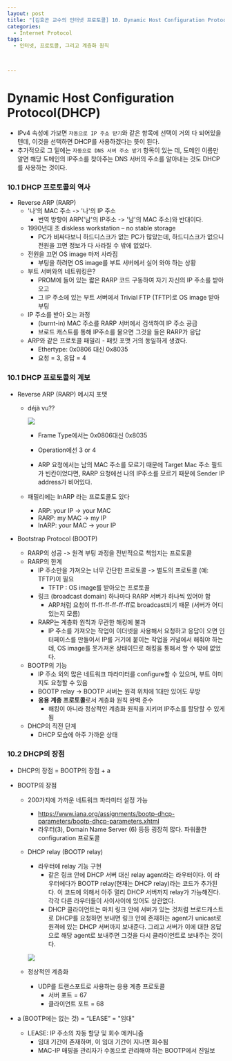 ```yaml
---
layout: post
title: "[김효곤 교수의 인터넷 프로토콜] 10. Dynamic Host Configuration Protocol(DHCP)"
categories:
  - Internet Protocol
tags:
  - 인터넷, 프로토콜, 그리고 계층화 원칙



---
```


# Dynamic Host Configuration Protocol(DHCP)

- IPv4 속성에 가보면 `자동으로 IP 주소 받기`와 같은 항목에 선택이 거의 다 되어있을 텐데, 이것을 선택하면 DHCP를 사용하겠다는 뜻이 된다.
- 추가적으로 그 밑에는 `자동으로 DNS 서버 주소 받기` 항목이 있는 데, 도메인 이름만 알면 해당 도메인의 IP주소를 찾아주는 DNS 서버의 주소를 알아내는 것도 DHCP를 사용하는 것이다.

### 10.1 DHCP 프로토콜의 역사

- Reverse ARP (RARP) 
  - '나'의 MAC 주소 -> '나'의 IP 주소
    - 번역 방향이 ARP('남'의 IP주소 -> '남'의 MAC 주소)와 반대이다.
  - 1990년대 초 diskless workstation – no stable storage
    - PC가 비싸다보니 하드디스크가 없는 PC가 많았는데, 하드디스크가 없으니 전원을 끄면 정보가 다 사라질 수 밖에 없었다.
  - 전원을 끄면 OS image 마저 사라짐
    - 부팅을 하려면 OS image를 부트 서버에서 실어 와야 하는 상황
  - 부트 서버와의 네트워킹은?
    - PROM에 들어 있는 짧은 RARP 코드 구동하여 자기 자신의 IP 주소를 받아오고
    - 그 IP 주소에 있는 부트 서버에서 Trivial FTP (TFTP)로 OS image 받아 부팅
  - IP 주소를 받아 오는 과정
    - (burnt-in) MAC 주소를 RARP 서버에서 검색하여 IP 주소 공급
    - 브로드 캐스트를 통해 IP주소를 물으면 그것을 들은 RARP가 응답
  - ARP와 같은 프로토콜 패밀리 - 패킷 포맷 거의 동일하게 생겼다.
    - Ethertype: 0x0806 대신 0x8035
    - 요청 = 3, 응답 = 4

### 10.1 DHCP 프로토콜의 계보

- Reverse ARP (RARP) 메시지 포맷

  - déjà vu??

    ![]({{site.url}}/assets/images/139.png)

    - Frame Type에서는 0x0806대신 0x8035
    - Operation에선 3 or 4

    - ARP 요청에서는 남의 MAC 주소를 모르기 때문에 Target Mac 주소 필드가 빈칸이었다면, RARP 요청에선 나의 IP주소를 모르기 때문에 Sender IP address가 비어있다.

  - 패밀리에는 InARP 라는 프로토콜도 있다

    - ARP: your IP -> your MAC
    - RARP: my MAC -> my IP
    - InARP: your MAC -> your IP

- Bootstrap Protocol (BOOTP)
  - RARP의 성공 -> 원격 부팅 과정을 전반적으로 책임지는 프로토콜
  - RARP의 한계
    - IP 주소만을 가져오는 너무 간단한 프로토콜 -> 별도의 프로토콜 (예: TFTP)이 필요
      - TFTP : OS image를 받아오는 프로토콜
    - 링크 (broadcast domain) 하나마다 RARP 서버가 하나씩 있어야 함
      - ARP처럼 요청이 ff-ff-ff-ff-ff-ff로 broadcast되기 때문 (서버가 어디 있는지 모름)
    - RARP는 계층화 원칙과 무관한 해킹에 불과
      - IP 주소를 가져오는 작업이 이더넷을 사용해서 요청하고 응답이 오면 인터페이스를 만들어서 IP를 거기에 붙이는 작업을 커널에서 해줘야 하는데, OS image를 못가져온 상태이므로 해킹을 통해서 할 수 밖에 없었다.
  - BOOTP의 기능
    - IP 주소 외의 많은 네트워크 파라미터를 configure할 수 있으며, 부트 이미지도 요청할 수 있음
    - BOOTP relay -> BOOTP 서버는 원격 위치에 1대만 있어도 무방
    - **응용 계층 프로토콜**로서 계층화 원칙 완벽 준수
      - 해킹이 아니라 정상적인 계층화 원칙을 지키며 IP주소를 할당할 수 있게 됨
  - DHCP의 직전 단계
    - DHCP 모습에 아주 가까운 상태

### 10.2 DHCP의 장점

- DHCP의 장점 = BOOTP의 장점 + a

- BOOTP의 장점

  - 200가지에 가까운 네트워크 파라미터 설정 가능

    - https://www.iana.org/assignments/bootp-dhcp-parameters/bootp-dhcp-parameters.xhtml
    - 라우터(3), Domain Name Server (6) 등등 굉장히 많다. 파워풀한 configuration 프로토콜

  - DHCP relay (BOOTP relay)

    - 라우터에 relay 기능 구현
      - 같은 링크 안에 DHCP 서버 대신 relay agent라는 라우터이다. 이 라우터에다가 BOOTP relay(현재는 DHCP relay)라는 코드가 추가된다. 이 코드에 의해서 아주 멀리 DHCP 서버까지 relay가 가능해진다. 각각 다른 라우터들이 사이사이에 있어도 상관없다. 
      - DHCP 클라이언트는 마치 링크 안에 서버가 있는 것처럼 브로드캐스트로  DHCP를 요청하면 보내면 링크 안에 존재하는 agent가 unicast로 원격에 있는 DHCP 서버까지 보내준다. 그리고 서버가 이에 대한 응답으로 해당 agent로 보내주면 그것을 다시 클라이언트로 보내주는 것이다.

    ![]({{site.url}}/assets/images/142.png)

  - 정상적인 계층화

    - UDP를 트랜스포트로 사용하는 응용 계층 프로토콜
      - 서버 포트 = 67
      - 클라이언트 포트 = 68

- a (BOOTP에는 없는 것) = “LEASE” = "임대"

  - LEASE: IP 주소의 자동 할당 및 회수 메커니즘
    - 임대 기간이 존재하며, 이 임대 기간이 지나면 회수됨
    - MAC-IP 매핑을 관리자가 수동으로 관리해야 하는 BOOTP에서 진일보


